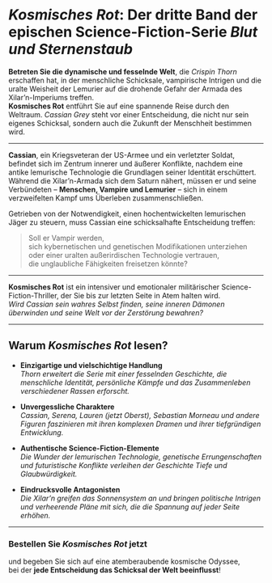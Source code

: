 # *Kosmisches Rot*: Der dritte Band der epischen Science-Fiction-Serie *Blut und Sternenstaub*

**Betreten Sie die dynamische und fesselnde Welt**, die *Crispin Thorn* erschaffen hat, in der menschliche Schicksale, vampirische Intrigen und die uralte Weisheit der Lemurier auf die drohende Gefahr der Armada des Xilar’n-Imperiums treffen.  
**Kosmisches Rot** entführt Sie auf eine spannende Reise durch den Weltraum. *Cassian Grey* steht vor einer Entscheidung, die nicht nur sein eigenes Schicksal, sondern auch die Zukunft der Menschheit bestimmen wird.

---

**Cassian**, ein Kriegsveteran der US-Armee und ein verletzter Soldat, befindet sich im Zentrum innerer und äußerer Konflikte, nachdem eine antike lemurische Technologie die Grundlagen seiner Identität erschüttert.  
Während die Xilar’n-Armada sich dem Saturn nähert, müssen er und seine Verbündeten – **Menschen, Vampire und Lemurier** – sich in einem verzweifelten Kampf ums Überleben zusammenschließen.

Getrieben von der Notwendigkeit, einen hochentwickelten lemurischen Jäger zu steuern, muss Cassian eine schicksalhafte Entscheidung treffen:

> Soll er Vampir werden,  
> sich kybernetischen und genetischen Modifikationen unterziehen  
> oder einer uralten außerirdischen Technologie vertrauen,  
> die unglaubliche Fähigkeiten freisetzen könnte?

---

**Kosmisches Rot** ist ein intensiver und emotionaler militärischer Science-Fiction-Thriller, der Sie bis zur letzten Seite in Atem halten wird.  
*Wird Cassian sein wahres Selbst finden, seine inneren Dämonen überwinden und seine Welt vor der Zerstörung bewahren?*

---

## Warum *Kosmisches Rot* lesen?

- **Einzigartige und vielschichtige Handlung**  
  *Thorn erweitert die Serie mit einer fesselnden Geschichte, die menschliche Identität, persönliche Kämpfe und das Zusammenleben verschiedener Rassen erforscht.*

- **Unvergessliche Charaktere**  
  *Cassian, Serena, Lauren (jetzt Oberst), Sebastian Morneau und andere Figuren faszinieren mit ihren komplexen Dramen und ihrer tiefgründigen Entwicklung.*

- **Authentische Science-Fiction-Elemente**  
  *Die Wunder der lemurischen Technologie, genetische Errungenschaften und futuristische Konflikte verleihen der Geschichte Tiefe und Glaubwürdigkeit.*

- **Eindrucksvolle Antagonisten**  
  *Die Xilar’n greifen das Sonnensystem an und bringen politische Intrigen und verheerende Pläne mit sich, die die Spannung auf jeder Seite erhöhen.*

---

### Bestellen Sie *Kosmisches Rot* jetzt  
und begeben Sie sich auf eine atemberaubende kosmische Odyssee,  
bei der **jede Entscheidung das Schicksal der Welt beeinflusst**!

